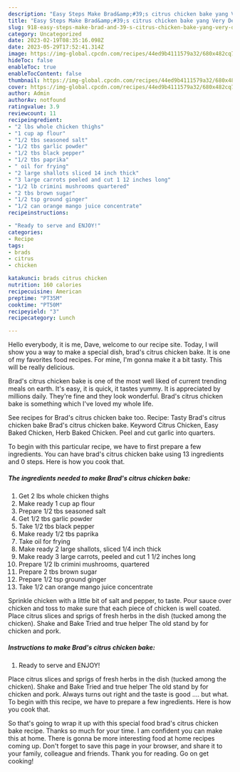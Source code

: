 ```yaml
---
description: "Easy Steps Make Brad&amp;#39;s citrus chicken bake yang Very Delicious"
title: "Easy Steps Make Brad&amp;#39;s citrus chicken bake yang Very Delicious"
slug: 918-easy-steps-make-brad-and-39-s-citrus-chicken-bake-yang-very-delicious
category: Uncategorized
date: 2023-02-19T08:35:16.098Z
date: 2023-05-29T17:52:41.314Z
image: https://img-global.cpcdn.com/recipes/44ed9b4111579a32/680x482cq70/brads-citrus-chicken-bake-recipe-main-photo.jpg
hideToc: false
enableToc: true
enableTocContent: false
thumbnail: https://img-global.cpcdn.com/recipes/44ed9b4111579a32/680x482cq70/brads-citrus-chicken-bake-recipe-main-photo.jpg
cover: https://img-global.cpcdn.com/recipes/44ed9b4111579a32/680x482cq70/brads-citrus-chicken-bake-recipe-main-photo.jpg
author: Admin
authorAv: notfound
ratingvalue: 3.9
reviewcount: 11
recipeingredient:
- "2 lbs whole chicken thighs"
- "1 cup ap flour"
- "1/2 tbs seasoned salt"
- "1/2 tbs garlic powder"
- "1/2 tbs black pepper"
- "1/2 tbs paprika"
- " oil for frying"
- "2 large shallots sliced 14 inch thick"
- "3 large carrots peeled and cut 1 12 inches long"
- "1/2 lb crimini mushrooms quartered"
- "2 tbs brown sugar"
- "1/2 tsp ground ginger"
- "1/2 can orange mango juice concentrate"
recipeinstructions:

- "Ready to serve and ENJOY!"
categories:
- Recipe
tags:
- brads
- citrus
- chicken

katakunci: brads citrus chicken 
nutrition: 160 calories
recipecuisine: American
preptime: "PT35M"
cooktime: "PT50M"
recipeyield: "3"
recipecategory: Lunch

---
```



Hello everybody, it is me, Dave, welcome to our recipe site. Today, I will show you a way to make a special dish, brad&#39;s citrus chicken bake. It is one of my favorites food recipes. For mine, I'm gonna make it a bit tasty. This will be really delicious.

Brad&#39;s citrus chicken bake is one of the most well liked of current trending meals on earth. It's easy, it is quick, it tastes yummy. It is appreciated by millions daily. They're fine and they look wonderful. Brad&#39;s citrus chicken bake is something which I've loved my whole life.

See recipes for Brad&#39;s citrus chicken bake too. Recipe: Tasty Brad&#39;s citrus chicken bake Brad&#39;s citrus chicken bake. Keyword Citrus Chicken, Easy Baked Chicken, Herb Baked Chicken. Peel and cut garlic into quarters.


To begin with this particular recipe, we have to first prepare a few ingredients. You can have brad&#39;s citrus chicken bake using 13 ingredients and 0 steps. Here is how you cook that.

<!--inarticleads1-->

##### The ingredients needed to make Brad&#39;s citrus chicken bake:

1. Get 2 lbs whole chicken thighs
1. Make ready 1 cup ap flour
1. Prepare 1/2 tbs seasoned salt
1. Get 1/2 tbs garlic powder
1. Take 1/2 tbs black pepper
1. Make ready 1/2 tbs paprika
1. Take  oil for frying
1. Make ready 2 large shallots, sliced 1/4 inch thick
1. Make ready 3 large carrots, peeled and cut 1 1/2 inches long
1. Prepare 1/2 lb crimini mushrooms, quartered
1. Prepare 2 tbs brown sugar
1. Prepare 1/2 tsp ground ginger
1. Take 1/2 can orange mango juice concentrate


Sprinkle chicken with a little bit of salt and pepper, to taste. Pour sauce over chicken and toss to make sure that each piece of chicken is well coated. Place citrus slices and sprigs of fresh herbs in the dish (tucked among the chicken). Shake and Bake Tried and true helper The old stand by for chicken and pork. 

<!--inarticleads2-->

##### Instructions to make Brad&#39;s citrus chicken bake:


1. Ready to serve and ENJOY!

Place citrus slices and sprigs of fresh herbs in the dish (tucked among the chicken). Shake and Bake Tried and true helper The old stand by for chicken and pork. Always turns out right and the taste is good …. but what. To begin with this recipe, we have to prepare a few ingredients. Here is how you cook that. 

So that's going to wrap it up with this special food brad&#39;s citrus chicken bake recipe. Thanks so much for your time. I am confident you can make this at home. There is gonna be more interesting food at home recipes coming up. Don't forget to save this page in your browser, and share it to your family, colleague and friends. Thank you for reading. Go on get cooking!
